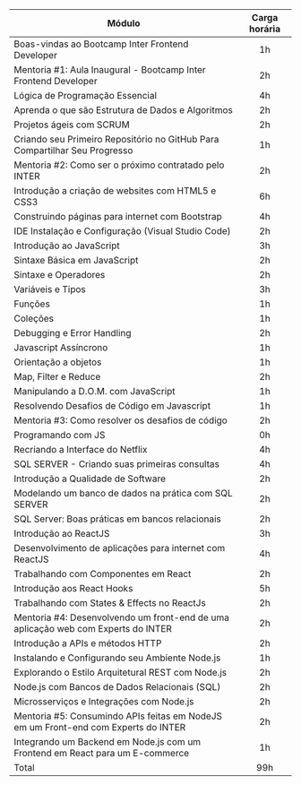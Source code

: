 | Módulo 								 		     | Carga horária  | 
|   ---     								   		     |     :---:      | 
| Boas-vindas ao Bootcamp Inter Frontend Developer 			      		     |       1h       |
| Mentoria #1: Aula Inaugural - Bootcamp Inter Frontend Developer	      		     |       2h       |
| Lógica de Programação Essencial          				      		     |       4h       |
| Aprenda o que são Estrutura de Dados e Algoritmos			      		     |       2h       |
| Projetos ágeis com SCRUM        					      		     |       2h       |
| Criando seu Primeiro Repositório no GitHub Para Compartilhar Seu Progresso  		     |       1h       |
| Mentoria #2: Como ser o próximo contratado pelo INTER					     |       2h       |
| Introdução a criação de websites com HTML5 e CSS3					     |       6h       |
| Construindo páginas para internet com Bootstrap	         	      		     |       4h       |
| IDE Instalação e Configuração (Visual Studio Code)   					     |       2h       |
| Introdução ao JavaScript			            				     |       3h       |
| Sintaxe Básica em JavaScript		          	      				     |       2h       |
| Sintaxe e Operadores			          	      				     |       2h       |
| Variáveis e Tipos				 					     |       3h       |
| Funções				           					     |       1h       |
| Coleções				        					     |       1h       |
| Debugging e Error Handling				        		             |       2h       |
| Javascript Assíncrono			          			      		     |       1h       |
| Orientação a objetos		          				      		     |       1h       |
| Map, Filter e Reduce							       	             |       2h       |
| Manipulando a D.O.M. com JavaScript			          		      	     |       1h       |
| Resolvendo Desafios de Código em Javascript          					     |       1h       |
| Mentoria #3: Como resolver os desafios de código					     |       2h       |
| Programando com JS		       				   	      		     |       0h       |
| Recriando a Interface do Netflix          	      					     |       4h       |
| SQL SERVER - Criando suas primeiras consultas		      		     		     |       4h       |
| Introdução a Qualidade de Software          				      		     |       2h       |
| Modelando um banco de dados na prática com SQL SERVER		   	      		     |       2h       |
| SQL Server: Boas práticas em bancos relacionais      					     |       2h       |
| Introdução ao ReactJS			          			      		     |       3h       |
| Desenvolvimento de aplicações para internet com ReactJS		      		     |       4h       |
| Trabalhando com Componentes em React					       	             |       2h       |
| Introdução aos React Hooks				          		      	     |       5h       |
| Trabalhando com States & Effects no ReactJs						     |       2h       |
| Mentoria #4: Desenvolvendo um front-end de uma aplicação web com Experts do INTER	     |       2h       |
| Introdução a APIs e métodos HTTP				   	      		     |       2h       |
| Instalando e Configurando seu Ambiente Node.js     					     |       1h       |
| Explorando o Estilo Arquitetural REST com Node.js			      		     |       2h       |
| Node.js com Bancos de Dados Relacionais (SQL)						     |       2h       |
| Microsserviços e Integrações com Node.js			   	      		     |       2h       |
| Mentoria #5: Consumindo APIs feitas em NodeJS em um Front-end com Experts do INTER	     |       2h       |
| Integrando um Backend em Node.js com um Frontend em React para um E-commerce 		     |       1h       |
| Total					      	      					     |       99h      |
